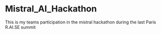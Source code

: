 # Mistral_AI_Hackathon
This is my teams participation in the mistral hackathon during the last Paris R.AI.SE summit
